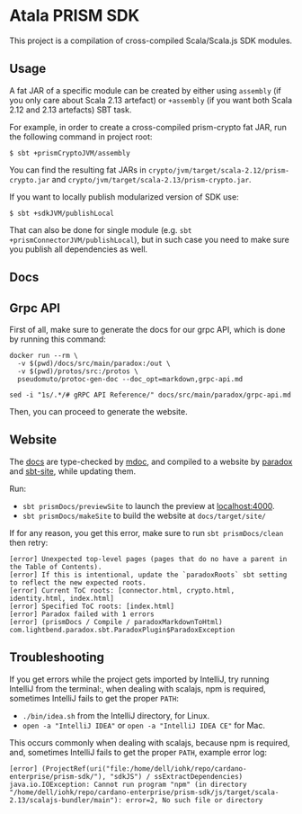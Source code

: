 # Atala PRISM SDK

This project is a compilation of cross-compiled Scala/Scala.js SDK modules.

## Usage

A fat JAR of a specific module can be created by either using `assembly` (if you only care about Scala 2.13 artefact) or `+assembly` (if you want both Scala 2.12 and 2.13 artefacts) SBT task.

For example, in order to create a cross-compiled prism-crypto fat JAR, run the following command in project root:
```
$ sbt +prismCryptoJVM/assembly
```

You can find the resulting fat JARs in `crypto/jvm/target/scala-2.12/prism-crypto.jar` and `crypto/jvm/target/scala-2.13/prism-crypto.jar`.

If you want to locally publish modularized version of SDK use:

```
$ sbt +sdkJVM/publishLocal
```

That can also be done for single module (e.g. `sbt +prismConnectorJVM/publishLocal`), but in such case you need to make sure you publish all dependencies as well.

## Docs

## Grpc API
First of all, make sure to generate the docs for our grpc API, which is done by running this command:

```shell script
docker run --rm \
  -v $(pwd)/docs/src/main/paradox:/out \
  -v $(pwd)/protos/src:/protos \
  pseudomuto/protoc-gen-doc --doc_opt=markdown,grpc-api.md

sed -i "1s/.*/# gRPC API Reference/" docs/src/main/paradox/grpc-api.md
```

Then, you can proceed to generate the website.

## Website
The [docs](docs) are type-checked by [mdoc](https://github.com/olafurpg/mdoc), and compiled to a website by [paradox](https://github.com/lightbend/paradox) and [sbt-site](https://github.com/sbt/sbt-site), while updating them.
 
Run:
- `sbt prismDocs/previewSite` to launch the preview at [localhost:4000](https://localhost:4000).
- `sbt prismDocs/makeSite` to build the website at `docs/target/site/`

If for any reason, you get this error, make sure to run `sbt prismDocs/clean` then retry:

```
[error] Unexpected top-level pages (pages that do no have a parent in the Table of Contents).
[error] If this is intentional, update the `paradoxRoots` sbt setting to reflect the new expected roots.
[error] Current ToC roots: [connector.html, crypto.html, identity.html, index.html]
[error] Specified ToC roots: [index.html]
[error] Paradox failed with 1 errors
[error] (prismDocs / Compile / paradoxMarkdownToHtml) com.lightbend.paradox.sbt.ParadoxPlugin$ParadoxException
```

## Troubleshooting
If you get errors while the project gets imported by IntelliJ, try running IntelliJ from the terminal:, when dealing with scalajs, npm is required, sometimes IntelliJ fails to get the proper `PATH`:
- `./bin/idea.sh` from the IntelliJ directory, for Linux.
- `open -a "IntelliJ IDEA"` or `open -a "IntelliJ IDEA CE"` for Mac.


This occurs commonly when dealing with scalajs, because npm is required, and, sometimes IntelliJ fails to get the proper `PATH`, example error log:

```
[error] (ProjectRef(uri("file:/home/dell/iohk/repo/cardano-enterprise/prism-sdk/"), "sdkJS") / ssExtractDependencies) java.io.IOException: Cannot run program "npm" (in directory "/home/dell/iohk/repo/cardano-enterprise/prism-sdk/js/target/scala-2.13/scalajs-bundler/main"): error=2, No such file or directory
```
